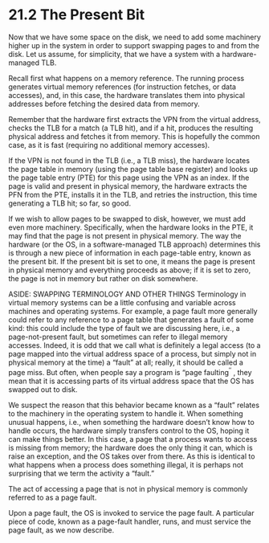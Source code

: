 # 21.2 The Present Bit  

Now that we have some space on the disk, we need to add some machinery higher up in the system in order to support swapping pages to and from the disk. Let us assume, for simplicity, that we have a system with a hardware-managed TLB.  

Recall first what happens on a memory reference. The running process generates virtual memory references (for instruction fetches, or data accesses), and, in this case, the hardware translates them into physical addresses before fetching the desired data from memory.  

Remember that the hardware first extracts the VPN from the virtual address, checks the TLB for a match (a TLB hit), and if a hit, produces the resulting physical address and fetches it from memory. This is hopefully the common case, as it is fast (requiring no additional memory accesses).  

If the VPN is not found in the TLB (i.e., a TLB miss), the hardware locates the page table in memory (using the page table base register) and looks up the page table entry (PTE) for this page using the VPN as an index. If the page is valid and present in physical memory, the hardware extracts the PFN from the PTE, installs it in the TLB, and retries the instruction, this time generating a TLB hit; so far, so good.  

If we wish to allow pages to be swapped to disk, however, we must add even more machinery. Specifically, when the hardware looks in the PTE, it may find that the page is not present in physical memory. The way the hardware (or the OS, in a software-managed TLB approach) determines this is through a new piece of information in each page-table entry, known as the present bit. If the present bit is set to one, it means the page is present in physical memory and everything proceeds as above; if it is set to zero, the page is not in memory but rather on disk somewhere.  

ASIDE: SWAPPING TERMINOLOGY AND OTHER THINGS Terminology in virtual memory systems can be a little confusing and variable across machines and operating systems. For example, a page fault more generally could refer to any reference to a page table that generates a fault of some kind: this could include the type of fault we are discussing here, i.e., a page-not-present fault, but sometimes can refer to illegal memory accesses. Indeed, it is odd that we call what is definitely a legal access (to a page mapped into the virtual address space of a process, but simply not in physical memory at the time) a “fault” at all; really, it should be called a page miss. But often, when people say a program is “page fault$\mathrm { i n g ^ { \prime \prime } }$ , they mean that it is accessing parts of its virtual address space that the OS has swapped out to disk.  

We suspect the reason that this behavior became known as a “fault” relates to the machinery in the operating system to handle it. When something unusual happens, i.e., when something the hardware doesn’t know how to handle occurs, the hardware simply transfers control to the OS, hoping it can make things better. In this case, a page that a process wants to access is missing from memory; the hardware does the only thing it can, which is raise an exception, and the OS takes over from there. As this is identical to what happens when a process does something illegal, it is perhaps not surprising that we term the activity a “fault.”  

The act of accessing a page that is not in physical memory is commonly referred to as a page fault.  

Upon a page fault, the OS is invoked to service the page fault. A particular piece of code, known as a page-fault handler, runs, and must service the page fault, as we now describe.  

